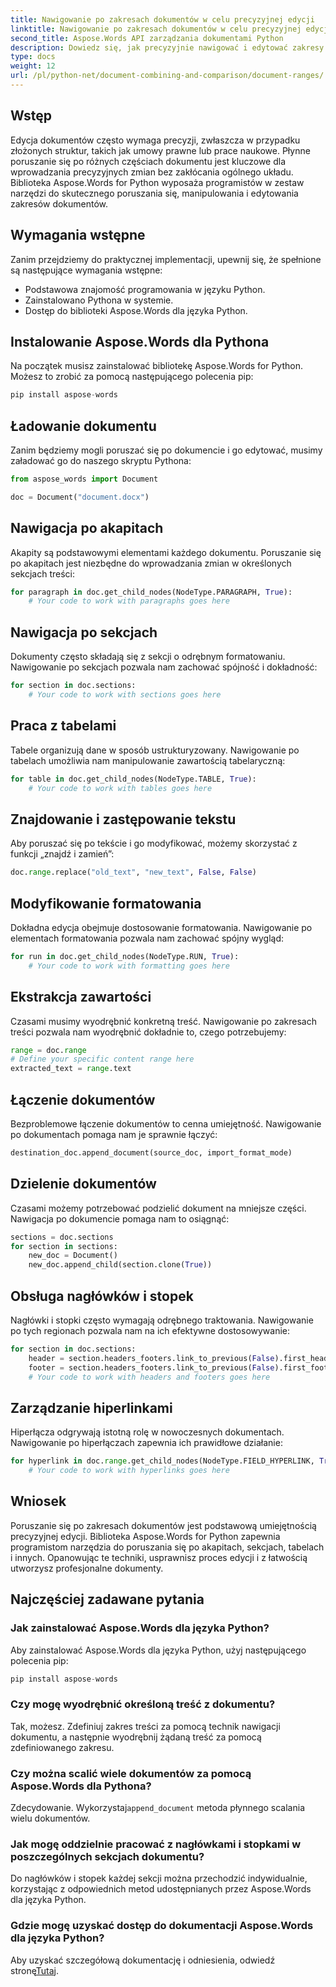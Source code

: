 ```yaml
---
title: Nawigowanie po zakresach dokumentów w celu precyzyjnej edycji
linktitle: Nawigowanie po zakresach dokumentów w celu precyzyjnej edycji
second_title: Aspose.Words API zarządzania dokumentami Python
description: Dowiedz się, jak precyzyjnie nawigować i edytować zakresy dokumentów za pomocą Aspose.Words dla Pythona. Przewodnik krok po kroku z kodem źródłowym do wydajnej manipulacji treścią.
type: docs
weight: 12
url: /pl/python-net/document-combining-and-comparison/document-ranges/
---
```


## Wstęp

Edycja dokumentów często wymaga precyzji, zwłaszcza w przypadku złożonych struktur, takich jak umowy prawne lub prace naukowe. Płynne poruszanie się po różnych częściach dokumentu jest kluczowe dla wprowadzania precyzyjnych zmian bez zakłócania ogólnego układu. Biblioteka Aspose.Words for Python wyposaża programistów w zestaw narzędzi do skutecznego poruszania się, manipulowania i edytowania zakresów dokumentów.

## Wymagania wstępne

Zanim przejdziemy do praktycznej implementacji, upewnij się, że spełnione są następujące wymagania wstępne:

- Podstawowa znajomość programowania w języku Python.
- Zainstalowano Pythona w systemie.
- Dostęp do biblioteki Aspose.Words dla języka Python.

## Instalowanie Aspose.Words dla Pythona

Na początek musisz zainstalować bibliotekę Aspose.Words for Python. Możesz to zrobić za pomocą następującego polecenia pip:

```python
pip install aspose-words
```

## Ładowanie dokumentu

Zanim będziemy mogli poruszać się po dokumencie i go edytować, musimy załadować go do naszego skryptu Pythona:

```python
from aspose_words import Document

doc = Document("document.docx")
```

## Nawigacja po akapitach

Akapity są podstawowymi elementami każdego dokumentu. Poruszanie się po akapitach jest niezbędne do wprowadzania zmian w określonych sekcjach treści:

```python
for paragraph in doc.get_child_nodes(NodeType.PARAGRAPH, True):
    # Your code to work with paragraphs goes here
```

## Nawigacja po sekcjach

Dokumenty często składają się z sekcji o odrębnym formatowaniu. Nawigowanie po sekcjach pozwala nam zachować spójność i dokładność:

```python
for section in doc.sections:
    # Your code to work with sections goes here
```

## Praca z tabelami

Tabele organizują dane w sposób ustrukturyzowany. Nawigowanie po tabelach umożliwia nam manipulowanie zawartością tabelaryczną:

```python
for table in doc.get_child_nodes(NodeType.TABLE, True):
    # Your code to work with tables goes here
```

## Znajdowanie i zastępowanie tekstu

Aby poruszać się po tekście i go modyfikować, możemy skorzystać z funkcji „znajdź i zamień”:

```python
doc.range.replace("old_text", "new_text", False, False)
```

## Modyfikowanie formatowania

Dokładna edycja obejmuje dostosowanie formatowania. Nawigowanie po elementach formatowania pozwala nam zachować spójny wygląd:

```python
for run in doc.get_child_nodes(NodeType.RUN, True):
    # Your code to work with formatting goes here
```

## Ekstrakcja zawartości

Czasami musimy wyodrębnić konkretną treść. Nawigowanie po zakresach treści pozwala nam wyodrębnić dokładnie to, czego potrzebujemy:

```python
range = doc.range
# Define your specific content range here
extracted_text = range.text
```

## Łączenie dokumentów

Bezproblemowe łączenie dokumentów to cenna umiejętność. Nawigowanie po dokumentach pomaga nam je sprawnie łączyć:

```python
destination_doc.append_document(source_doc, import_format_mode)
```

## Dzielenie dokumentów

Czasami możemy potrzebować podzielić dokument na mniejsze części. Nawigacja po dokumencie pomaga nam to osiągnąć:

```python
sections = doc.sections
for section in sections:
    new_doc = Document()
    new_doc.append_child(section.clone(True))
```

## Obsługa nagłówków i stopek

Nagłówki i stopki często wymagają odrębnego traktowania. Nawigowanie po tych regionach pozwala nam na ich efektywne dostosowywanie:

```python
for section in doc.sections:
    header = section.headers_footers.link_to_previous(False).first_header
    footer = section.headers_footers.link_to_previous(False).first_footer
    # Your code to work with headers and footers goes here
```

## Zarządzanie hiperlinkami

Hiperłącza odgrywają istotną rolę w nowoczesnych dokumentach. Nawigowanie po hiperłączach zapewnia ich prawidłowe działanie:

```python
for hyperlink in doc.range.get_child_nodes(NodeType.FIELD_HYPERLINK, True):
    # Your code to work with hyperlinks goes here
```

## Wniosek

Poruszanie się po zakresach dokumentów jest podstawową umiejętnością precyzyjnej edycji. Biblioteka Aspose.Words for Python zapewnia programistom narzędzia do poruszania się po akapitach, sekcjach, tabelach i innych. Opanowując te techniki, usprawnisz proces edycji i z łatwością utworzysz profesjonalne dokumenty.

## Najczęściej zadawane pytania

### Jak zainstalować Aspose.Words dla języka Python?

Aby zainstalować Aspose.Words dla języka Python, użyj następującego polecenia pip:
```python
pip install aspose-words
```

### Czy mogę wyodrębnić określoną treść z dokumentu?

Tak, możesz. Zdefiniuj zakres treści za pomocą technik nawigacji dokumentu, a następnie wyodrębnij żądaną treść za pomocą zdefiniowanego zakresu.

### Czy można scalić wiele dokumentów za pomocą Aspose.Words dla Pythona?

 Zdecydowanie. Wykorzystaj`append_document` metoda płynnego scalania wielu dokumentów.

### Jak mogę oddzielnie pracować z nagłówkami i stopkami w poszczególnych sekcjach dokumentu?

Do nagłówków i stopek każdej sekcji można przechodzić indywidualnie, korzystając z odpowiednich metod udostępnianych przez Aspose.Words dla języka Python.

### Gdzie mogę uzyskać dostęp do dokumentacji Aspose.Words dla języka Python?

 Aby uzyskać szczegółową dokumentację i odniesienia, odwiedź stronę[Tutaj](https://reference.aspose.com/words/python-net/).